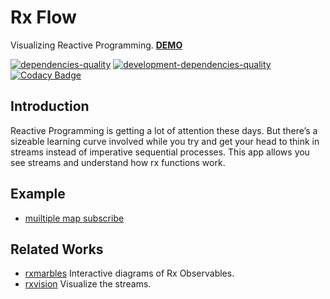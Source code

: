 # Rx Flow

Visualizing Reactive Programming.
[**DEMO**](https://fingerpich.github.io/rx-studio/)

[![dependencies-quality]( https://david-dm.org/fingerpich/rx-studio.svg)](https://david-dm.org/fingerpich/rx-studio)
[![development-dependencies-quality](https://david-dm.org/fingerpich/rx-studio/dev-status.svg)](https://david-dm.org/fingerpich/rx-studio#info=devDependencies)
[![Codacy Badge](https://api.codacy.com/project/badge/Grade/3a50eeb043584886b60f961426032030)](https://www.codacy.com/app/zarei-bs/rx-studio?utm_source=github.com&amp;utm_medium=referral&amp;utm_content=fingerpich/rx-studio&amp;utm_campaign=Badge_Grade)

## Introduction

Reactive Programming is getting a lot of attention these days.
But there’s a sizeable learning curve involved while you try and get your head to think in streams instead of imperative sequential processes.
This app allows you see streams and understand how rx functions work.

## Example

 - [muiltiple map subscribe](https://fingerpich.github.io/rx-flow/load/%7B%22nodes%22%3A%5B%7B%22id%22%3A2%2C%22x%22%3A277.671875%2C%22y%22%3A292%2C%22node_type%22%3A%22Range%22%2C%22properties%22%3A%7B%22start%22%3A2%2C%22count%22%3A1%7D%7D%2C%7B%22id%22%3A3%2C%22x%22%3A288.671875%2C%22y%22%3A489%2C%22node_type%22%3A%22Map%22%2C%22properties%22%3A%7B%22mapFunc%22%3A0%7D%7D%2C%7B%22id%22%3A4%2C%22x%22%3A596.671875%2C%22y%22%3A285%2C%22node_type%22%3A%22Map%22%2C%22properties%22%3A%7B%22mapFunc%22%3A0%7D%7D%2C%7B%22id%22%3A5%2C%22x%22%3A290.671875%2C%22y%22%3A709%2C%22node_type%22%3A%22Map%22%2C%22properties%22%3A%7B%22mapFunc%22%3A0%7D%7D%2C%7B%22id%22%3A6%2C%22x%22%3A602.671875%2C%22y%22%3A492%2C%22node_type%22%3A%22Map%22%2C%22properties%22%3A%7B%22mapFunc%22%3A0%7D%7D%2C%7B%22id%22%3A7%2C%22x%22%3A607.671875%2C%22y%22%3A719%2C%22node_type%22%3A%22Subscribe%22%2C%22properties%22%3A%7B%7D%7D%2C%7B%22id%22%3A8%2C%22x%22%3A895.671875%2C%22y%22%3A486%2C%22node_type%22%3A%22Subscribe%22%2C%22properties%22%3A%7B%7D%7D%2C%7B%22id%22%3A9%2C%22x%22%3A911.671875%2C%22y%22%3A279%2C%22node_type%22%3A%22Subscribe%22%2C%22properties%22%3A%7B%7D%7D%5D%2C%22edges%22%3A%5B%7B%22source%22%3A5%2C%22target%22%3A7%7D%2C%7B%22source%22%3A6%2C%22target%22%3A5%7D%2C%7B%22source%22%3A3%2C%22target%22%3A6%7D%2C%7B%22source%22%3A4%2C%22target%22%3A3%7D%2C%7B%22source%22%3A2%2C%22target%22%3A4%7D%2C%7B%22source%22%3A4%2C%22target%22%3A9%7D%2C%7B%22source%22%3A6%2C%22target%22%3A8%7D%5D%7D)

## Related Works
 - [rxmarbles](http://rxmarbles.com/) Interactive diagrams of Rx Observables.
 - [rxvision](http://jaredforsyth.com/rxvision/examples/playground/) Visualize the streams.
